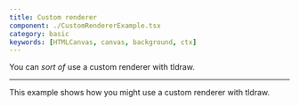```yaml
---
title: Custom renderer
component: ./CustomRendererExample.tsx
category: basic
keywords: [HTMLCanvas, canvas, background, ctx]
---
```


You can _sort of_ use a custom renderer with tldraw.

---

This example shows how you might use a custom renderer with tldraw.
